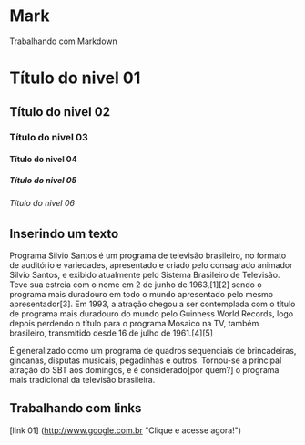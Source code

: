 # Mark
Trabalhando com Markdown 

# Título do nivel 01 
## Título do nivel 02
### Título do nivel 03
#### Título do nivel 04
##### Título do nivel 05
###### Título do nivel 06

## Inserindo um texto
Programa Silvio Santos é um programa de televisão brasileiro, no formato de auditório e variedades, apresentado e criado pelo consagrado animador Silvio Santos, e exibido atualmente pelo Sistema Brasileiro de Televisão. Teve sua estreia com o nome em 2 de junho de 1963,[1][2] sendo o programa mais duradouro em todo o mundo apresentado pelo mesmo apresentador[3]. Em 1993, a atração chegou a ser contemplada com o título de programa mais duradouro do mundo pelo Guinness World Records, logo depois perdendo o título para o programa Mosaico na TV, também brasileiro, transmitido desde 16 de julho de 1961.[4][5]

É generalizado como um programa de quadros sequenciais de brincadeiras, gincanas, disputas musicais, pegadinhas e outros. Tornou-se a principal atração do SBT aos domingos, e é considerado[por quem?] o programa mais tradicional da televisão brasileira.

## Trabalhando com links
[link 01] (http://www.google.com.br "Clique e acesse agora!")